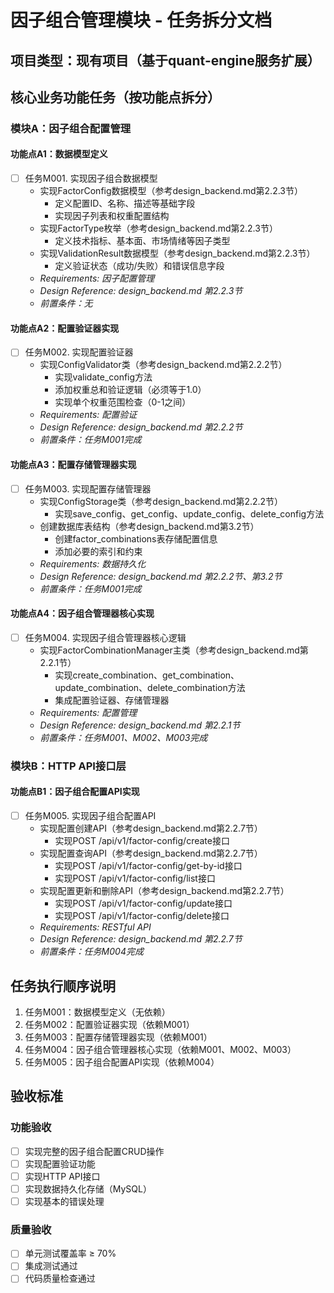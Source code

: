 # 因子组合管理模块 - 任务拆分文档

## 项目类型：现有项目（基于quant-engine服务扩展）

## 核心业务功能任务（按功能点拆分）

### 模块A：因子组合配置管理

#### 功能点A1：数据模型定义
- [ ] 任务M001. 实现因子组合数据模型
  - 实现FactorConfig数据模型（参考design_backend.md第2.2.3节）
    * 定义配置ID、名称、描述等基础字段
    * 实现因子列表和权重配置结构
  - 实现FactorType枚举（参考design_backend.md第2.2.3节）
    * 定义技术指标、基本面、市场情绪等因子类型
  - 实现ValidationResult数据模型（参考design_backend.md第2.2.3节）
    * 定义验证状态（成功/失败）和错误信息字段
  - _Requirements: 因子配置管理_
  - _Design Reference: design_backend.md 第2.2.3节_
  - _前置条件：无_

#### 功能点A2：配置验证器实现
- [ ] 任务M002. 实现配置验证器
  - 实现ConfigValidator类（参考design_backend.md第2.2.2节）
    * 实现validate_config方法
    * 添加权重总和验证逻辑（必须等于1.0）
    * 实现单个权重范围检查（0-1之间）
  - _Requirements: 配置验证_
  - _Design Reference: design_backend.md 第2.2.2节_
  - _前置条件：任务M001完成_

#### 功能点A3：配置存储管理器实现
- [ ] 任务M003. 实现配置存储管理器
  - 实现ConfigStorage类（参考design_backend.md第2.2.2节）
    * 实现save_config、get_config、update_config、delete_config方法
  - 创建数据库表结构（参考design_backend.md第3.2节）
    * 创建factor_combinations表存储配置信息
    * 添加必要的索引和约束
  - _Requirements: 数据持久化_
  - _Design Reference: design_backend.md 第2.2.2节、第3.2节_
  - _前置条件：任务M001完成_



#### 功能点A4：因子组合管理器核心实现
- [ ] 任务M004. 实现因子组合管理器核心逻辑
  - 实现FactorCombinationManager主类（参考design_backend.md第2.2.1节）
    * 实现create_combination、get_combination、update_combination、delete_combination方法
    * 集成配置验证器、存储管理器
  - _Requirements: 配置管理_
  - _Design Reference: design_backend.md 第2.2.1节_
  - _前置条件：任务M001、M002、M003完成_

### 模块B：HTTP API接口层

#### 功能点B1：因子组合配置API实现
- [ ] 任务M005. 实现因子组合配置API
  - 实现配置创建API（参考design_backend.md第2.2.7节）
     * 实现POST /api/v1/factor-config/create接口
   - 实现配置查询API（参考design_backend.md第2.2.7节）
     * 实现POST /api/v1/factor-config/get-by-id接口
     * 实现POST /api/v1/factor-config/list接口
   - 实现配置更新和删除API（参考design_backend.md第2.2.7节）
     * 实现POST /api/v1/factor-config/update接口
     * 实现POST /api/v1/factor-config/delete接口
  - _Requirements: RESTful API_
   - _Design Reference: design_backend.md 第2.2.7节_
   - _前置条件：任务M004完成_





## 任务执行顺序说明

1. 任务M001：数据模型定义（无依赖）
2. 任务M002：配置验证器实现（依赖M001）
3. 任务M003：配置存储管理器实现（依赖M001）
4. 任务M004：因子组合管理器核心实现（依赖M001、M002、M003）
5. 任务M005：因子组合配置API实现（依赖M004）

## 验收标准

### 功能验收
- [ ] 实现完整的因子组合配置CRUD操作
- [ ] 实现配置验证功能
- [ ] 实现HTTP API接口
- [ ] 实现数据持久化存储（MySQL）
- [ ] 实现基本的错误处理

### 质量验收
- [ ] 单元测试覆盖率 ≥ 70%
- [ ] 集成测试通过
- [ ] 代码质量检查通过